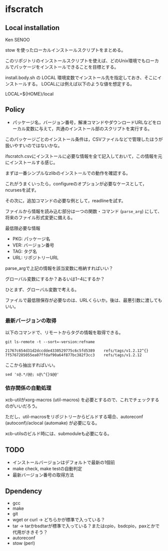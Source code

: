 # ifscratch

## Local installation
Ken SENOO

stow を使ったローカルインストールスクリプトをまとめる。

このリポジトリのインストールスクリプトを使えば、どのUnix環境でもローカルでパッケージをインストールできることを目標とする。

install.body.sh の LOCAL 環境変数でインストール先を指定しておき、そこにインストールする。
LOCALには例えば以下のような値を想定する。

LOCAL=${HOME}/local


## Policy

* パッケージ名，バージョン番号，解凍コマンドやダウンロードURLなどをローカル変数に与えて，共通のインストール部のスクリプトを実行する。

このパッケージごとのインストール条件は，CSVファイルなどで管理したほうが扱いやすいのではないかな。

ifscratch.csvにインストールに必要な情報を全て記入しておいて，この情報を元にインストールする感じ。

まずは一番シンプルなzlibのインストールでの動作を確認する。

これがうまくいったら，configureのオプションが必要なケースとして，ncursesを試す。

その次に，追加コマンドの必要な例として，readlineを試す。

ファイルから情報を読み込む部分は一つの関数・コマンド (`parse_arg`) にして、将来のファイル形式変更に備える。

最低限必要な情報

- PKG: パッケージ名
- VER: バージョン番号
- TAG: タグ名
- URL: リポジトリーURL

parse_argで上記の情報を該当変数に格納すればいい？

グローバル変数にするか？あるいは$1-$4にするか？

ひとまず、グローバル変数で考える。

ファイルで最低限保存が必要なのは、URLくらいか。後は、最悪引数に渡してもいい。

### 最新バージョンの取得
以下のコマンドで、リモートからタグの情報を取得できる。

```
git ls-remote -t --sort=-version:refname
```

```
21767c654d31d2dccdde4330529775c6c5fd5389	refs/tags/v1.2.12^{}
7f5767285055ea07ffdaf90a64f877bc382f3cc3	refs/tags/v1.2.12
```

ここから抽出すればいい。

`sed 's@.*/@@; s@\^{}$@@'`

### 依存関係の自動処理

xcb-utilがxorg-macros (util-macros) を必要とするので、これでチェックするのがいいだろう。

ただし、util-macrosをリポジトリーからビルドする場合、autoreconf (autoconf)/aclocal (automake) が必要になる。

xcb-utilsのビルド時には、submoduleも必要になる。

## TODO
- インストールバージョンはデフォルトで最新の1個前
- make check, make testの自動判定
- 最新バージョン番号の取得方法

## Dpendency

- gcc
- make
- git
- wget or curl -> どちらかが標準で入っている？
- tar -> tarかbsdtarが標準で入っている？またはcpio，bsdcpio，paxとかで代用がききそう？
- autoreconf
- stow (perl)
